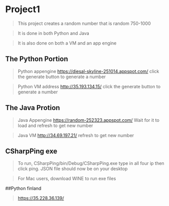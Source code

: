 # Project1

> This project creates a random number that is random 750-1000

> It is done in both Python and Java

> It is also done on both a VM and an app engine

## The Python Portion

> Python appengine https://diesal-skyline-251014.appspot.com/ click the 
generate button to generate a number

> Python VM address http://35.193.134.15/  click the generate button to 
generate a number

## The Java Protion
> Java Appengine https://random-252323.appspot.com/ Wait for it to load 
and refresh to get new number

> Java VM http://34.69.197.21/ refresh to get new number

## CSharpPing exe
>To run, CSharpPing/bin/Debug/CSharpPing.exe type in all four ip then 
click ping. JSON file should now be on your desktop

> For Mac users, download WINE to run exe files

##Python finland
> https://35.228.36.139/
